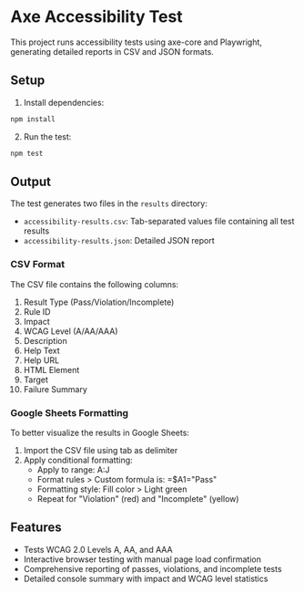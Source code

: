 # Axe Accessibility Test

This project runs accessibility tests using axe-core and Playwright, generating detailed reports in CSV and JSON formats.

## Setup

1. Install dependencies:
```bash
npm install
```

2. Run the test:
```bash
npm test
```

## Output

The test generates two files in the `results` directory:
- `accessibility-results.csv`: Tab-separated values file containing all test results
- `accessibility-results.json`: Detailed JSON report

### CSV Format

The CSV file contains the following columns:
1. Result Type (Pass/Violation/Incomplete)
2. Rule ID
3. Impact
4. WCAG Level (A/AA/AAA)
5. Description
6. Help Text
7. Help URL
8. HTML Element
9. Target
10. Failure Summary

### Google Sheets Formatting

To better visualize the results in Google Sheets:
1. Import the CSV file using tab as delimiter
2. Apply conditional formatting:
   - Apply to range: A:J
   - Format rules > Custom formula is: =$A1="Pass"
   - Formatting style: Fill color > Light green
   - Repeat for "Violation" (red) and "Incomplete" (yellow)

## Features

- Tests WCAG 2.0 Levels A, AA, and AAA
- Interactive browser testing with manual page load confirmation
- Comprehensive reporting of passes, violations, and incomplete tests
- Detailed console summary with impact and WCAG level statistics 